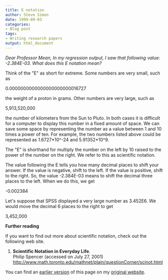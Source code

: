 ```yaml
---
title: E notation
author: Steve Simon
date: 1999-09-03
categories:
- Blog post
tags:
- Writing research papers
output: html_document
---
```

*Dear Professor Mean, In my regression output, I saw that following
value: -2.384E-03. What does this E notation mean?*

Think of the \"E\" as short for extreme. Some numbers are very small,
such as

0.0000000000000000000000016727

the weight of a proton in grams. Other numbers are very large, such as

5,913,520,000

the number of kilometers from the Sun to Pluto. In both cases it is
difficult for a computer to display this number in a fixed amount of
space. We can save some space by representing the number as a value
between 1 and 10 times a power of ten. For example, the two numbers
listed above could be represented as 1.6727\*10\^-24 and 5.91352\*10\^9.

The \"E\" is shorthand for multiply the number on the left by 10 raised
to the power of the number on the right. We refer to this as scientific
notation.

The value following the E tells you how many decimal places to shift
your answer. If the value is negative, shift to the left. If the value
is positive, shift to the right. So, the value -2.384E-03 means to shift
the decimal three places to the left. When we do this, we get

-0.002384

Let\'s suppose that SPSS displayed a very large number as 3.452E6. We
would move the decimal 6 places to the right to get

3,452,000

**Further reading**

If you want to find out more about scientific notation, check out the
following web site.

1.  **Scientific Notation in Everyday Life**.\
    Philip Spencer (accessed on July 27, 2001)\
    <http://www.math.toronto.edu/mathnet/plain/questionCorner/scinot.html>

You can find an [earlier version][sim1] of this page on my [original website][sim2].

[sim1]: http://www.pmean.com/99/enotation.html
[sim2]: http://www.pmean.com/original_site.html

